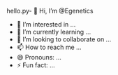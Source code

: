 hello.py- 👋 Hi, I’m @Egenetics
- 👀 I’m interested in ...
- 🌱 I’m currently learning ...
- 💞️ I’m looking to collaborate on ...
- 📫 How to reach me ...
- 😄 Pronouns: ...
- ⚡ Fun fact: ...

<!---
Egenetics/Egenetics is a ✨ special ✨ repository because its `README.md` (this file) appears on your GitHub profile.
You can click the Preview link to take a look at your changes.
--->

